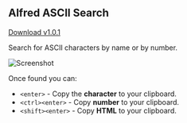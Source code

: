 ## Alfred ASCII Search

[Download v1.0.1](https://github.com/blainesch/alfred-ascii-search/releases/download/v1.0.1/ASCII.Search.alfredworkflow)

Search for ASCII characters by name or by number.

![Screenshot](screenshot.png)

Once found you can:
* `<enter>` -  Copy the **character** to your clipboard.
* `<ctrl><enter>` - Copy **number** to your clipboard.
* `<shift><enter>` - Copy **HTML** to your clipboard.
